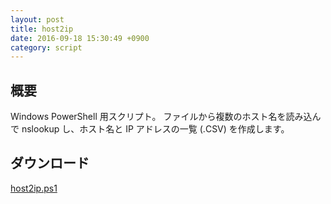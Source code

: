 ```yaml
---
layout: post
title: host2ip
date: 2016-09-18 15:30:49 +0900
category: script
---
```


## 概要

Windows PowerShell 用スクリプト。
ファイルから複数のホスト名を読み込んで nslookup し、ホスト名と IP アドレスの一覧 (.CSV) を作成します。

## ダウンロード

[host2ip.ps1](https://github.com/saasan/Scripts/raw/master/host2ip.ps1)
